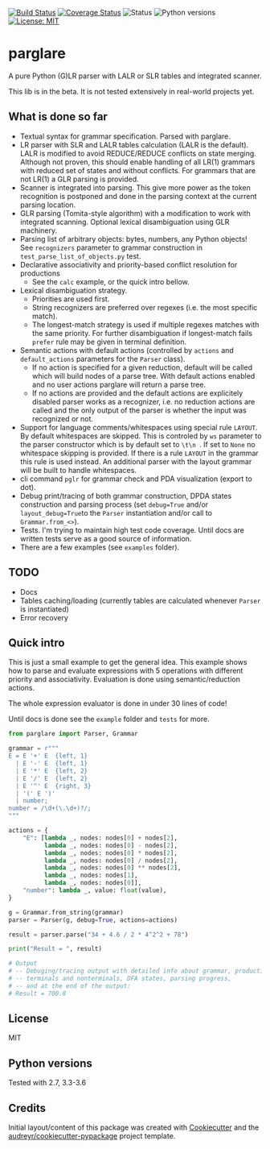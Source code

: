[![Build Status](https://travis-ci.org/igordejanovic/parglare.svg?branch=master)](https://travis-ci.org/igordejanovic/parglare)
[![Coverage Status](https://coveralls.io/repos/github/igordejanovic/parglare/badge.svg?branch=master)](https://coveralls.io/github/igordejanovic/parglare?branch=master)
![Status](https://img.shields.io/pypi/status/parglare.svg)
![Python versions](https://img.shields.io/pypi/pyversions/parglare.svg)
[![License: MIT](https://img.shields.io/badge/License-MIT-yellow.svg)](https://opensource.org/licenses/MIT)

# parglare

A pure Python (G)LR parser with LALR or SLR tables and integrated scanner.

This lib is in the beta. It is not tested extensively in real-world projects yet.


## What is done so far

- Textual syntax for grammar specification. Parsed with parglare.
- LR parser with SLR and LALR tables calculation (LALR is the default). LALR is
  modified to avoid REDUCE/REDUCE conflicts on state merging. Although not
  proven, this should enable handling of all LR(1) grammars with reduced set of
  states and without conflicts. For grammars that are not LR(1) a GLR parsing is
  provided.
- Scanner is integrated into parsing. This give more power as the token
  recognition is postponed and done in the parsing context at the current
  parsing location.
- GLR parsing (Tomita-style algorithm) with a modification to work with
  integrated scanning. Optional lexical disambiguation using GLR machinery.
- Parsing list of arbitrary objects: bytes, numbers, any Python objects!
  See `recognizers` parameter to grammar construction in
  `test_parse_list_of_objects.py` test.
- Declarative associativity and priority-based conflict resolution for productions
  - See the `calc` example, or the quick intro bellow.
- Lexical disambiguation strategy.
  - Priorities are used first.
  - String recognizers are preferred over regexes (i.e. the most specific match).
  - The longest-match strategy is used if multiple regexes matches with the same
    priority. For further disambiguation if longest-match fails `prefer` rule
    may be given in terminal definition.
- Semantic actions with default actions (controlled by `actions` and
  `default_actions` parameters for the `Parser` class).
  - If no action is specified for a given reduction, default will be called
    which will build nodes of a parse tree. With default actions enabled and no
    user actions parglare will return a parse tree.
  - If no actions are provided and the default actions are explicitely disabled
    parser works as a recognizer, i.e. no reduction actions are called and the
    only output of the parser is whether the input was recognized or not.
- Support for language comments/whitespaces using special rule `LAYOUT`. By
  default whitespaces are skipped. This is controled by `ws` parameter to the
  parser constructor which is by default set to `\t\n `. If set to `None` no
  whitespace skipping is provided. If there is a rule `LAYOUT` in the grammar
  this rule is used instead. An additional parser with the layout grammar will
  be built to handle whitespaces.
- cli command `pglr` for grammar check and PDA visualization (export to dot).
- Debug print/tracing of both grammar construction, DPDA states construction and
  parsing process (set `debug=True` and/or `layout_debug=True`to the
  `Parser` instantiation and/or call to `Grammar.from_<>`).
- Tests. I'm trying to maintain high test code coverage. Until docs are written
  tests serve as a good source of information.
- There are a few examples (see `examples` folder).

## TODO

- Docs
- Tables caching/loading (currently tables are calculated whenever `Parser` is
  instantiated)
- Error recovery

## Quick intro

This is just a small example to get the general idea. This example shows how to
parse and evaluate expressions with 5 operations with different priority and
associativity. Evaluation is done using semantic/reduction actions.

The whole expression evaluator is done in under 30 lines of code!

Until docs is done see the `example` folder and `tests` for more.


```python
from parglare import Parser, Grammar

grammar = r"""
E = E '+' E  {left, 1}
  | E '-' E  {left, 1}
  | E '*' E  {left, 2}
  | E '/' E  {left, 2}
  | E '^' E  {right, 3}
  | '(' E ')'
  | number;
number = /\d+(\.\d+)?/;
"""

actions = {
    "E": [lambda _, nodes: nodes[0] + nodes[2],
          lambda _, nodes: nodes[0] - nodes[2],
          lambda _, nodes: nodes[0] * nodes[2],
          lambda _, nodes: nodes[0] / nodes[2],
          lambda _, nodes: nodes[0] ** nodes[2],
          lambda _, nodes: nodes[1],
          lambda _, nodes: nodes[0]],
    "number": lambda _, value: float(value),
}

g = Grammar.from_string(grammar)
parser = Parser(g, debug=True, actions=actions)

result = parser.parse("34 + 4.6 / 2 * 4^2^2 + 78")

print("Result = ", result)

# Output
# -- Debuging/tracing output with detailed info about grammar, productions,
# -- terminals and nonterminals, DFA states, parsing progress,
# -- and at the end of the output:
# Result = 700.8
```

## License

MIT

## Python versions

Tested with 2.7, 3.3-3.6

## Credits

Initial layout/content of this package was created with [Cookiecutter](https://github.com/audreyr/cookiecutter) and the [audreyr/cookiecutter-pypackage](https://github.com/audreyr/cookiecutter-pypackage) project template.


